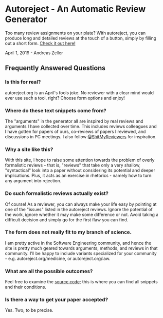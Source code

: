 # Autoreject - An Automatic Review Generator

Too many review assignments on your plate?  With autoreject, you can produce long and detailed reviews at the touch of a button, simply by filling out a short form.  [Check it out here!](https://autoreject.org/)

April 1, 2019 - Andreas Zeller


## Frequently Answered Questions

### Is this for real?

autoreject.org is an April's fools joke.  No reviewer with a clear mind would ever use such a tool, right?  Choose form options and enjoy!


### Where do these text snippets come from?

The "arguments" in the generator all are inspired by real reviews and arguments I have collected over time.  This includes reviews colleagues and I have gotten for papers of ours, co-reviews of papers I reviewed, and discussions in PC meetings.  I also follow [@ShitMyReviewers](https://twitter.com/YourPaperSucks) for inspiration.


### Why a site like this?

With this site, I hope to raise some attention towards the problem of overly formalistic reviews - that is, "reviews" that take only a very shallow, "syntactical" look into a paper without considering its potential and deeper implications.  Plus, it acts as an exercise in rhetorics - namely how to turn any argument into rejection.


### Do such formalistic reviews actually exist?

Of course!  As a reviewer, you can always make your life easy by pointing at one of the "issues" listed in the autoreject reviews.  Ignore the potential of the work, ignore whether it may make some difference or not.  Avoid taking a difficult decision and simply go for the first flaw you can find.


### The form does not really fit to my branch of science.

I am pretty active in the Software Engineering community, and hence the site is pretty much geared towards arguments, methods, and reviews in that community.  I'll be happy to include variants specialized for your community - e.g. autoreject.org/medicine, or autoreject.org/law.


### What are all the possible outcomes?

Feel free to examine the [source code](https://github.com/uds-se/autoreject/blob/master/index.html); this is where you can find all snippets and their conditions.


### Is there a way to get your paper accepted?

Yes.  Two, to be precise.
